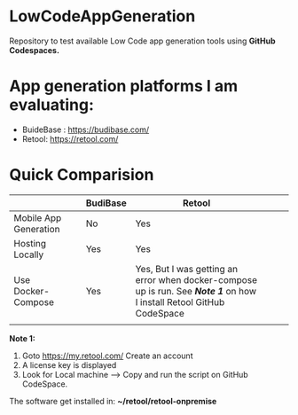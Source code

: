 # LowCodeAppGeneration
Repository to test available Low Code app generation tools using **GitHub Codespaces.**

# App generation platforms I am evaluating:

 - BuideBase : https://budibase.com/ 
 - Retool: https://retool.com/

# Quick Comparision

|                       |     | BudiBase | Retool                                                                                                         |   |   |   |
|-----------------------|-----|----------|----------------------------------------------------------------------------------------------------------------|---|---|---|
| Mobile App Generation |     | No       | Yes                                                                                                            |   |   |   |
| Hosting Locally       |     | Yes      | Yes                                                                                                            |   |   |   |
| Use Docker-Compose    |     | Yes      | Yes,  But I was getting an error when docker-compose up is run. See ***Note 1*** on how I install Retool GitHub CodeSpace |   |   |   |
|                       |     |          |                                                                                                                |   |   |   |

**Note 1:** 

 1. Goto https://my.retool.com/ Create an account 
 2. A  license key is displayed
 3.  Look for Local machine --> Copy and run the script on GitHub CodeSpace.

The software get installed in:  **~/retool/retool-onpremise**
